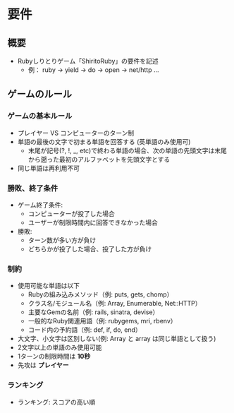 # 要件

## 概要

- Rubyしりとりゲーム「ShiritoRuby」の要件を記述
  - 例： ruby -> yield -> do -> open -> net/http ...


## ゲームのルール

### ゲームの基本ルール

- プレイヤー VS コンピューターのターン制
- 単語の最後の文字で初まる単語を回答する (英単語のみ使用可)
  - 末尾が記号(?, !, _, etc)で終わる単語の場合、次の単語の先頭文字は末尾から遡った最初のアルファベットを先頭文字とする
- 同じ単語は再利用不可

### 勝敗、終了条件

- ゲーム終了条件:
  - コンピューターが投了した場合
  - ユーザーが制限時間内に回答できなかった場合
- 勝敗:
  - ターン数が多い方が負け
  - どちらかが投了した場合、投了した方が負け

### 制約

- 使用可能な単語は以下
    - Rubyの組み込みメソッド（例: puts, gets, chomp）
    - クラス名/モジュール名（例: Array, Enumerable, Net::HTTP）
    - 主要なGemの名前（例: rails, sinatra, devise）
    - 一般的なRuby関連用語（例: rubygems, mri, rbenv）
    - コード内の予約語（例: def, if, do, end）
- 大文字、小文字は区別しない(例: Array と array は同じ単語として扱う)
- 2文字以上の単語のみ使用可能
- 1ターンの制限時間は **10秒**
- 先攻は **プレイヤー**

### ランキング

- ランキング: スコアの高い順
